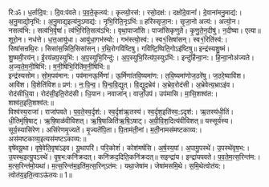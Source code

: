 

  
रि:ॐ। ध॒र्तादि॒व:। दि॒व:प॑वते। प॒व॒ते॒कृत्व्य॑:। कृत्व्यो॒रस॑:। रसो॒दक्ष॑:। दक्षो॑दे॒वानां॑। दे॒वाना॑मनु॒माद्य॑:। अ॒नु॒माद्यो॒नृभि॑:। अ॒नु॒माद्य॒इत्य॑नु॒ऽमाद्य॑:। नृभि॒रिति॒नृऽभि॑:॥ हरि॑स्सृजा॒न:। सृ॒जा॒नो अत्य॑:। अत्यो॒न। नसत्व॑भि:। सत्व॑भि॒र्वृषा॑। त्व॑भि॒रिति॒सत्व॑ऽभि:। वृथा॒पाजां॑सि। पाजां॑सिकृणुते। कृ॒णु॒ते॒न॒दीषु॑। न॒दीष्वा। एत्या॥  
शूरो॒न। नध॑त्ते। ध॒त्त॒आयु॑धा। आयु॑धा॒गभ॑स्यो:। गभ॑स्त्यो॒स्व॑:। स्व१॒॑सिषा॑सन्। स्व१॒॑रिति॑स्व॑:। सिषा॑सन्रथि॒रः। सिसा॑स॒न्निति॒सिसा॑सन्। र॒थि॒रोगवि॑ष्टिषु। गवि॑ष्टि॒ष्विति॒गोऽइ॑ष्टिषु॥ इन्द्र॑स्यशु॒ष्मं। शु॒ष्ममी॒रय॑न्। ई॒रय॑न्नप॒स्युभि॑:। अ॒प॒स्युभि॒रिन्दु॑:। अ॒प॒स्युभि॒रित्य॑प॒स्युऽभि॑:। इन्दु॑र्हिन्वा॒न:। हि॒न्वा॒नोअ॑ज्यते। अ॒ज्य॒ते॒म॒नी॒षिभि॑:। म॒नी॒षिभि॒रिति॑म॒नी॒षिभि॑:॥  
इन्द्र॑स्यसोम। सो॒म॒पव॑मान:। पव॑मानऊ॒र्मिणा॑। ऊ॒र्मिणा॑तवि॒ष्यमा॑ण:। त॒वि॒ष्यमा॑णोज॒ठरे॑षु। ज॒ठरे॒ष्वावि॑श। आवि॑श। वि॒शेति॑विश॥ प्रण॑:। न॒:पि॒न्व॒। पि॒न्व॒वि॒द्युत्। वि॒द्युद॒भ्रेव॑। अ॒भ्रेव॒रोद॑सी। अ॒भ्रेवेत्य॒भ्राऽइ॑व। रोद॑सीधि॒या। रोद॑सी॒इति॒रोद॑सी। धि॒यान। नवाजा॑न्। वाजाँ॒उप॑। उप॑मासि। मा॒सि॒शश्व॑त:। शश्व॑त॒इति॒शश्व॑त:॥  
विश्व॑स्य॒राजा॑। राजा॑पवते। प॒व॒ते॒स्व॒र्दृश॑:। स्व॒र्दृश॑ऋ॒तस्य॑। स्व॒र्दृश॒इति॑स्व॒:ऽदृश॑:। ऋ॒तस्य॑धी॒तिं। धी॒तिमृ॑षि॒षाट्। ऋ॒षि॒षाळ॑वीविशत्। ऋ॒षि॒षाळिति॑ऋ॒षि॒ऽषाट्। अ॒वी॒वि॒श॒दित्य॑वीविशत्॥ यस्सूर्य॑स्य। सूर्य॒स्यासि॑रेण। असि॑रेणमृ॒ज्यते॑। मृ॒ज्यते॑पि॒ता। पि॒ताम॑ती॒नां। म॒ती॒नामस॑मष्टकाव्य:। अस॑मष्टकाव्य॒इत्यस॑मष्टऽकाव्य:॥  
वृषे॑वयू॒था। वृषे॒वेति॒वृषा॑ऽइव। यू॒थापरि॑। परि॒कोशं॑। कोश॑मर्षसि। अ॒र्ष॒स्य॒पां। अ॒पामु॒पस्थे॑। उ॒पस्थे॑वृष॒भ:। उ॒पस्थ॒इत्यु॒पऽस्थे॑। वृ॒ष॒भ:कनि॑क्रदत्। कनि॑क्रद॒दिति॒कनि॑क्रदत्॥ सइन्द्रा॑य। इन्द्रा॑यपवते। प॒व॒ते॒म॒त्स॒रिन्त॑म:। म॒त्स॒रिन्त॑मो॒यथा॑। म॒त्स॒रिन्त॑म॒इति॑म॒त्स॒रिन्ऽत॑म:। यथा॒जेषा॑म। जेषा॑मसमि॒थे। स॒मि॒थेत्वोत॑य:। त्वोत॑य॒इति॒त्वाऽऊ॑तयः॥ 1॥  
